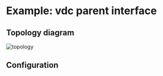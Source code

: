 # Example: vdc parent interface

## **Topology diagram**

![topology](/img/conn-vdc01.tst.png)

## **Configuration**
